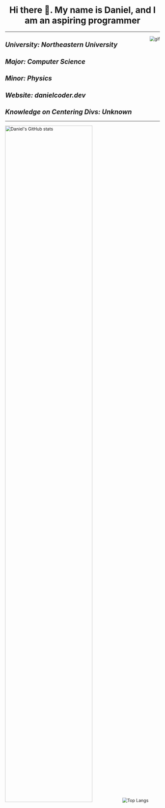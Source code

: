 <h1 align="center"> Hi there 👋. My name is Daniel, and I am an aspiring programmer</h1> 
<hr />
<p align="right">
 <img style="float: right;" src="https://github.com/DanielCoder834/DanielCoder834/assets/55712502/fd21e763-0166-4f97-b926-8d5c7c5d342a" alt="gif">
</p>
<div>
  <h2><i>University: Northeastern University</i></h2>
  <h2><i>Major: Computer Science</i></h2>
  <h2><i>Minor: Physics</i></h2>
  <h2><i>Website: danielcoder.dev</i></h2>
  <h2><i>Knowledge on Centering Divs: Unknown</i></h2>
</div>
<hr />
<img width="75%" height="75%" src="https://github-readme-stats.vercel.app/api?username=DanielCoder834" alt="Daniel's GitHub stats">
<img src="https://github-readme-stats.vercel.app/api/top-langs/?username=DanielCoder834" alt="Top Langs">
<!--
**DanielCoder834/DanielCoder834** is a ✨ _special_ ✨ repository because its `README.md` (this file) appears on your GitHub profile. align = "right"

Here are some ideas to get you started:

- 🔭 I’m currently working on ...
- 🌱 I’m currently learning ...
- 👯 I’m looking to collaborate on ...
- 🤔 I’m looking for help with ...
- 💬 Ask me about ...
- 📫 How to reach me: ...
- 😄 Pronouns: ...
- ⚡ Fun fact: ...
-->
